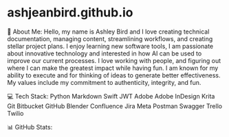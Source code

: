 # ashjeanbird.github.io
💫 About Me:
Hello, my name is Ashley Bird and I love creating technical documentation, managing content, streamlining workflows, and creating stellar project plans. I enjoy learning new software tools, I am passionate about innovative technology and interested in how AI can be used to improve our current processes. I love working with people, and figuring out where I can make the greatest impact while having fun. I am known for my ability to execute and for thinking of ideas to generate better effectiveness. My values include my commitment to authenticity, integrity, and fun.

💻 Tech Stack:
Python Markdown Swift JWT Adobe Adobe InDesign Krita Git Bitbucket GitHub Blender Confluence Jira Meta Postman Swagger Trello Twilio

📊 GitHub Stats:






